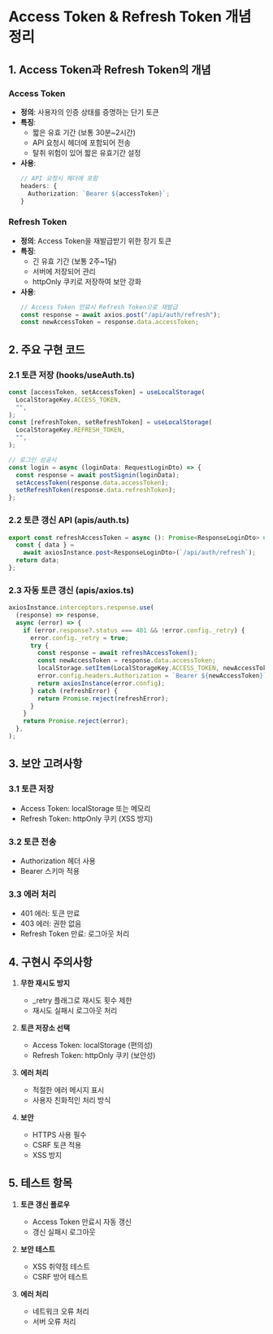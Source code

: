 # Access Token & Refresh Token 개념 정리

## 1. Access Token과 Refresh Token의 개념

### Access Token

- **정의**: 사용자의 인증 상태를 증명하는 단기 토큰
- **특징**:
  - 짧은 유효 기간 (보통 30분~2시간)
  - API 요청시 헤더에 포함되어 전송
  - 탈취 위험이 있어 짧은 유효기간 설정
- **사용**:
  ```typescript
  // API 요청시 헤더에 포함
  headers: {
    Authorization: `Bearer ${accessToken}`;
  }
  ```

### Refresh Token

- **정의**: Access Token을 재발급받기 위한 장기 토큰
- **특징**:
  - 긴 유효 기간 (보통 2주~1달)
  - 서버에 저장되어 관리
  - httpOnly 쿠키로 저장하여 보안 강화
- **사용**:
  ```typescript
  // Access Token 만료시 Refresh Token으로 재발급
  const response = await axios.post("/api/auth/refresh");
  const newAccessToken = response.data.accessToken;
  ```

## 2. 주요 구현 코드

### 2.1 토큰 저장 (hooks/useAuth.ts)

```typescript
const [accessToken, setAccessToken] = useLocalStorage(
  LocalStorageKey.ACCESS_TOKEN,
  "",
);
const [refreshToken, setRefreshToken] = useLocalStorage(
  LocalStorageKey.REFRESH_TOKEN,
  "",
);

// 로그인 성공시
const login = async (loginData: RequestLoginDto) => {
  const response = await postSignin(loginData);
  setAccessToken(response.data.accessToken);
  setRefreshToken(response.data.refreshToken);
};
```

### 2.2 토큰 갱신 API (apis/auth.ts)

```typescript
export const refreshAccessToken = async (): Promise<ResponseLoginDto> => {
  const { data } =
    await axiosInstance.post<ResponseLoginDto>(`/api/auth/refresh`);
  return data;
};
```

### 2.3 자동 토큰 갱신 (apis/axios.ts)

```typescript
axiosInstance.interceptors.response.use(
  (response) => response,
  async (error) => {
    if (error.response?.status === 401 && !error.config._retry) {
      error.config._retry = true;
      try {
        const response = await refreshAccessToken();
        const newAccessToken = response.data.accessToken;
        localStorage.setItem(LocalStorageKey.ACCESS_TOKEN, newAccessToken);
        error.config.headers.Authorization = `Bearer ${newAccessToken}`;
        return axiosInstance(error.config);
      } catch (refreshError) {
        return Promise.reject(refreshError);
      }
    }
    return Promise.reject(error);
  },
);
```

## 3. 보안 고려사항

### 3.1 토큰 저장

- Access Token: localStorage 또는 메모리
- Refresh Token: httpOnly 쿠키 (XSS 방지)

### 3.2 토큰 전송

- Authorization 헤더 사용
- Bearer 스키마 적용

### 3.3 에러 처리

- 401 에러: 토큰 만료
- 403 에러: 권한 없음
- Refresh Token 만료: 로그아웃 처리

## 4. 구현시 주의사항

1. **무한 재시도 방지**

   - \_retry 플래그로 재시도 횟수 제한
   - 재시도 실패시 로그아웃 처리

2. **토큰 저장소 선택**

   - Access Token: localStorage (편의성)
   - Refresh Token: httpOnly 쿠키 (보안성)

3. **에러 처리**

   - 적절한 에러 메시지 표시
   - 사용자 친화적인 처리 방식

4. **보안**
   - HTTPS 사용 필수
   - CSRF 토큰 적용
   - XSS 방지

## 5. 테스트 항목

1. **토큰 갱신 플로우**

   - Access Token 만료시 자동 갱신
   - 갱신 실패시 로그아웃

2. **보안 테스트**

   - XSS 취약점 테스트
   - CSRF 방어 테스트

3. **에러 처리**
   - 네트워크 오류 처리
   - 서버 오류 처리
